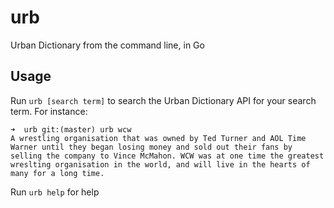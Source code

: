 # urb

Urban Dictionary from the command line, in Go

## Usage

Run `urb [search term]` to search the Urban Dictionary API for your search term. For instance:
```
➜  urb git:(master) urb wcw
A wrestling organisation that was owned by Ted Turner and AOL Time Warner until they began losing money and sold out their fans by selling the company to Vince McMahon. WCW was at one time the greatest wreslting organisation in the world, and will live in the hearts of many for a long time.
```

Run `urb help` for help
